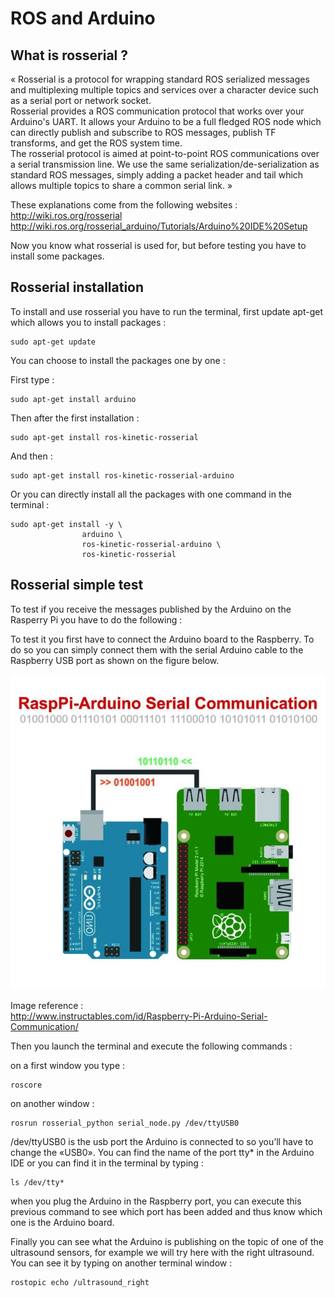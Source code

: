 # ROS and Arduino

## What is rosserial ?

« Rosserial is a protocol for wrapping standard ROS serialized messages and multiplexing multiple topics and services over a character device such as a serial port or network socket.  
Rosserial provides a ROS communication protocol that works over your Arduino's UART. It allows your Arduino to be a full fledged ROS node which can directly publish and subscribe to ROS messages, publish TF transforms, and get the ROS system time.  
The rosserial protocol is aimed at point-to-point ROS communications over a serial transmission line. We use the same serialization/de-serialization as standard ROS messages, simply adding a packet header and tail which allows multiple topics to share a common serial link. »

These explanations come from the following websites :  
http://wiki.ros.org/rosserial  
http://wiki.ros.org/rosserial_arduino/Tutorials/Arduino%20IDE%20Setup

Now you know what rosserial is used for, but before testing you have to install some packages.

## Rosserial installation

To install and use rosserial you have to run the terminal, first update apt-get which allows you to install packages :

```
sudo apt-get update
```
You can choose to install the packages one by one :

First type :
```
sudo apt-get install arduino
```
Then after the first installation :
```
sudo apt-get install ros-kinetic-rosserial
```
And then :
```
sudo apt-get install ros-kinetic-rosserial-arduino
```

Or you can directly install all the packages with one command in the terminal :
```
sudo apt-get install -y \
                arduino \
                ros-kinetic-rosserial-arduino \
                ros-kinetic-rosserial
```


## Rosserial simple test

To test if you receive the messages published by the Arduino on the Rasperry Pi you have to do the following :

To test it you first have to connect the Arduino board to the Raspberry. To do so you can simply connect them with the serial Arduino cable to the Raspberry USB port as shown on the figure below.  

![img](img/software/ros/arduino/rasp_arduino_connection.png)

Image reference :  
<http://www.instructables.com/id/Raspberry-Pi-Arduino-Serial-Communication/>

Then you launch the terminal and execute the following commands : 

on a first window you type : 
```
roscore
```

on another window : 
```
rosrun rosserial_python serial_node.py /dev/ttyUSB0 
```
/dev/ttyUSB0 is the usb port the Arduino is connected to so you’ll have to change the «USB0». You can find the name of the port tty* in the Arduino IDE or you can find it in the terminal by typing :
```
ls /dev/tty*
```
when you plug the Arduino in the Raspberry port, you can execute this previous command to see which port has been added and thus know which one is the Arduino board.

Finally you can see what the Arduino is publishing on the topic of one of the ultrasound sensors, for example we will try here with the right ultrasound. You can see it by typing on another terminal window :

```
rostopic echo /ultrasound_right
```
